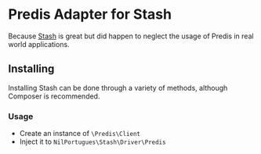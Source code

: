 # Predis Adapter for Stash

Because [Stash](http://www.stashphp.com/) is great but did happen to neglect the usage of Predis in real world applications.

## Installing

Installing Stash can be done through a variety of methods, although Composer is
recommended.

### Usage

- Create an instance of `\Predis\Client`
- Inject it to `NilPortugues\Stash\Driver\Predis`
